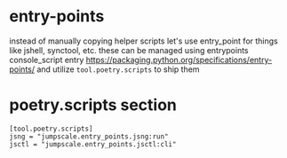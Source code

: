 # entry-points

instead of manually copying helper scripts let's use entry_point for things like jshell, synctool, etc. these can be managed using entrypoints console_script entry https://packaging.python.org/specifications/entry-points/ and utilize `tool.poetry.scripts` to ship them


# poetry.scripts section
```
[tool.poetry.scripts]
jsng = "jumpscale.entry_points.jsng:run"
jsctl = "jumpscale.entry_points.jsctl:cli"

```